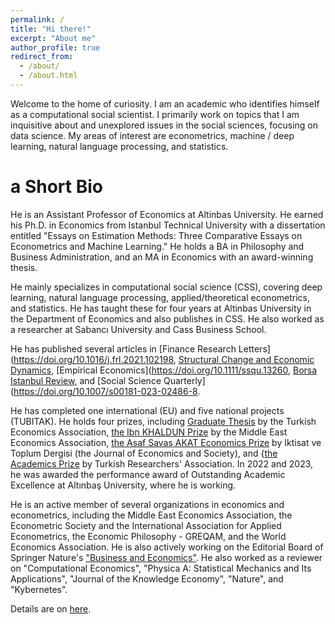 ```yaml
---
permalink: /
title: "Hi there!"
excerpt: "About me"
author_profile: true
redirect_from: 
  - /about/
  - /about.html
---
```


Welcome to the home of curiosity. I am an academic who identifies himself as a computational social scientist. I primarily work on topics that I am inquisitive about and unexplored issues in the social sciences, focusing on data science. My areas of interest are econometrics, machine / deep learning, natural language processing, and statistics.

a Short Bio
======
He is an Assistant Professor of Economics at Altinbas University. He earned his Ph.D. in Economics from Istanbul Technical University with a dissertation entitled "Essays on Estimation Methods: Three Comparative Essays on Econometrics and Machine Learning." He holds a BA in Philosophy and Business Administration, and an MA in Economics with an award-winning thesis.

He mainly specializes in computational social science (CSS), covering deep learning, natural language processing, applied/theoretical econometrics, and statistics. He has taught these for four years at Altinbas University in the Department of Economics and also publishes in CSS. He also worked as a researcher at Sabancı University and Cass Business School. 

He has published several articles in [Finance Research Letters](https://doi.org/10.1016/j.frl.2021.102198, [Structural Change and Economic Dynamics](https://doi.org/10.1016/j.strueco.2022.09.009), [Empirical Economics](https://doi.org/10.1111/ssqu.13260, [Borsa Istanbul Review](https://doi.org/10.1016/j.bir.2023.10.013), and [Social Science Quarterly](https://doi.org/10.1007/s00181-023-02486-8.

He has completed one international (EU) and five national projects (TUBITAK). He holds four prizes, including [Graduate Thesis](https://www.tek.org.tr/tr/yuksek-lisans-odulleri/2011) by the Turkish Economics Association, [the Ibn KHALDUN Prize](http://meeaweb.org/ibn-khaldun-winners) by the Middle East Economics Association, [the Asaf Savaş AKAT Economics Prize](https://iktisatvetoplum.com/itdyarisma) by Iktisat ve Toplum Dergisi (the Journal of Economics and Society), and {[the Academics Prize](https://baykusodulleri.org.tr/kazananlar/2023-yili-odul-alanlar-listesi) by Turkish Researchers' Association. In 2022 and 2023, he was awarded the performance award of Outstanding Academic Excellence at Altınbaş University, where he is working.

He is an active member of several organizations in economics and econometrics, including the Middle East Economics Association, the Econometric Society and the International Association for Applied Econometrics, the Economic Philosophy - GREQAM, and the World Economics Association. He is also actively working on the Editorial Board of Springer Nature's ["Business and Economics"](https://www.springer.com/journal/43546/editors). He also worked as a reviewer on "Computational Economics", "Physica A: Statistical Mechanics and Its Applications", "Journal of the Knowledge Economy", "Nature", and "Kybernetes".

Details are on [here](https://yasinkutuk.github.io).
